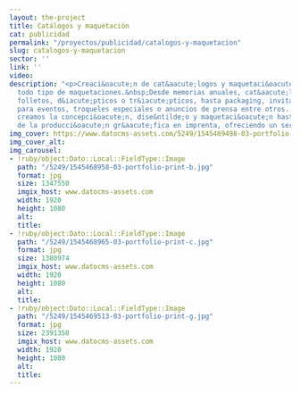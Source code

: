 ```yaml
---
layout: the-project
title: Catálogos y maquetación
cat: publicidad
permalink: "/proyectos/publicidad/catalogos-y-maquetacion"
slug: catalogos-y-maquetacion
sector: ''
link: ''
video: 
description: "<p>Creaci&oacute;n de cat&aacute;logos y maquetaci&oacute;n visual para
  todo tipo de maquetaciones.&nbsp;Desde memorias anuales, cat&aacute;logos de productos,
  folletos, d&iacute;pticos o tr&iacute;pticos, hasta packaging, invitaciones tematizadas
  para eventos, troqueles especiales o anuncios de prensa entre otros. Para ello,
  creamos la concepci&oacute;n, dise&ntilde;o y maquetaci&oacute;n hasta la gesti&oacute;n
  de la producci&oacute;n gr&aacute;fica en imprenta, ofreciendo un servicio integral.</p>"
img_cover: https://www.datocms-assets.com/5249/1545469498-03-portfolio-print-g.jpg
img_cover_alt: 
img_carousel:
- !ruby/object:Dato::Local::FieldType::Image
  path: "/5249/1545468958-03-portfolio-print-b.jpg"
  format: jpg
  size: 1347550
  imgix_host: www.datocms-assets.com
  width: 1920
  height: 1080
  alt: 
  title: 
- !ruby/object:Dato::Local::FieldType::Image
  path: "/5249/1545468965-03-portfolio-print-c.jpg"
  format: jpg
  size: 1380974
  imgix_host: www.datocms-assets.com
  width: 1920
  height: 1080
  alt: 
  title: 
- !ruby/object:Dato::Local::FieldType::Image
  path: "/5249/1545469513-03-portfolio-print-g.jpg"
  format: jpg
  size: 2391350
  imgix_host: www.datocms-assets.com
  width: 1920
  height: 1080
  alt: 
  title: 
---
```


